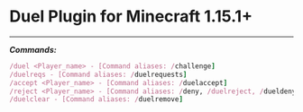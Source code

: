 # Duel Plugin for Minecraft 1.15.1+
----------------------------------------------

***Commands:***
```ruby
/duel <Player_name> - [Command aliases: /challenge]
/duelreqs - [Command aliases: /duelrequests]
/accept <Player_name> - [Command aliases: /duelaccept]
/reject <Player_name> - [Command aliases: /deny, /duelreject, /dueldeny]
/duelclear - [Command aliases: /duelremove]
```
